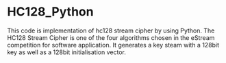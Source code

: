 HC128_Python
============

This code is implementation of hc128 stream cipher by using Python. The HC­128 Stream Cipher is one of the four algorithms chosen in the eStream competition for software application. It generates a key steam with a 128­bit key as well as a 128­bit initialisation vector.
